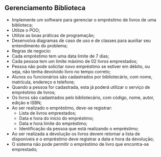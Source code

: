 ## Gerenciamento Biblioteca

- Implemente um software para gerenciar o empréstimo de livros de uma biblioteca;
- Utilize o POO;
- Utilize as boas práticas de programação;
- Desenvolva diagramas de caso de uso e de classes para auxiliar seu entendimento do problema;
- Regras de negocio:
 - Cada empréstimo tem uma data limite de 7 dias;
 - Cada pessoa tem um limite máximo de 02 livros emprestados;
 - Pessoa não pode solicitar novo empréstimo se estiver em débito, ou seja, não tenha devolvido livro no tempo correto;
 - Alunos ou funcionários são cadastrados por bibliotecário, com nome, matrícula, endereço e telefone;
 - Quando a pessoa for cadastrada, esta já poderá utilizar o serviço de empréstimo de livros;
 - Os livros são cadastrados pelo bibliotecário, com código, nome, autor, edição e ISBN;
 - Ao ser realizado o empréstimo, deve-se registrar:
   - Lista de livros emprestados;
   - Data e hora do início do empréstimo;
   - Data e hora limite do empréstimo;
   - Identificação da pessoa que está realizando o empréstimo;
 - Ao ser realizada a devolução os livros devem retornar a lista de disponíveis e o empréstimo deve registrar a data e hora da devolução;
 - O sistema não pode permitir o empréstimo de livro que encontra-se emprestado;
